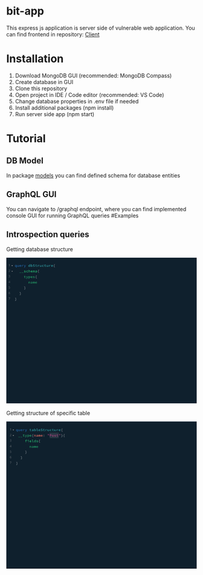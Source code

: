 # bit-app
This express js application is server side of vulnerable web application. You can find frontend in repository: [Client](https://github.com/Bombino1024/bit-client)
# Installation
1. Download MongoDB GUI (recommended: MongoDB Compass)
2. Create database in GUI
3. Clone this repository
4. Open project in IDE / Code editor (recommended: VS Code)
5. Change database properties in .env file if needed
6. Install additional packages (npm install)
5. Run server side app (npm start)
# Tutorial
## DB Model
In package [models](https://github.com/Bombino1024/bit-app/tree/master/models) you can find defined schema for database entities
## GraphQL GUI
You can navigate to /graphql endpoint, where you can find implemented console GUI for running GraphQL queries 
#Examples
## Introspection queries
Getting database structure

![alt text](https://github.com/Bombino1024/bit-app/blob/master/assets/server1.png)

Getting structure of specific table

![alt text](https://github.com/Bombino1024/bit-app/blob/master/assets/server2.png)
